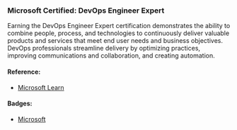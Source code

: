 ### Microsoft Certified: DevOps Engineer Expert

Earning the DevOps Engineer Expert certification demonstrates the ability to combine people, process, and technologies to continuously deliver valuable products and services that meet end user needs and business objectives. DevOps professionals streamline delivery by optimizing practices, improving communications and collaboration, and creating automation.

#### Reference:
- [Microsoft Learn](https://docs.microsoft.com/en-us/learn/certifications/mct-certification)

#### Badges:
- [Microsoft](https://www.credly.com/earner/earned/badge/ee5f0fc5-ceb7-4a58-9920-a669a561d745)